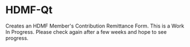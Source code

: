 # HDMF-Qt
Creates an HDMF Member's Contribution Remittance Form.
This is a Work In Progress. Please check again after a few weeks and hope to see progress.
